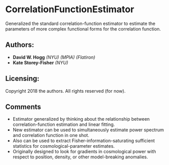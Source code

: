 # CorrelationFunctionEstimator

Generalized the standard correlation-function estimator to estimate the parameters of more complex functional forms for the correlation function.

## Authors:
- **David W. Hogg** *(NYU) (MPIA) (Flatiron)*
- **Kate Storey-Fisher** *(NYU)*

## Licensing:
Copyright 2018 the authors. All rights reserved (for now).

## Comments
- Estimator generalized by thinking about the relationship between correlation-function estimation and linear fitting.
- New estimator can be used to simultaneously estimate power spectrum and correlation function in one shot.
- Also can be used to extract Fisher-information-saturating sufficient statistics for cosmological-parameter estimates.
- Originally designed to look for gradients in cosmological power with respect to position, density, or other model-breaking anomalies.
